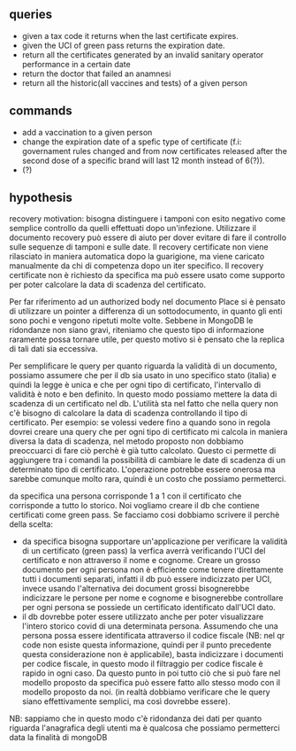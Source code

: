 ## queries
- given a tax code it returns when the last certificate expires.
- given the UCI of green pass returns the expiration date.
- return all the certificates generated by an invalid sanitary operator performance in a certain date
- return the doctor that failed an anamnesi
- return all the historic(all vaccines and tests) of a given person

## commands
- add a vaccination to a given person
- change the expiration date of a spefic type of certificate (f.i: governament rules changed and from now certificates released after
the second dose of a specific brand will last 12 month instead of 6(?)).
- (?)


## hypothesis 
recovery motivation: bisogna distinguere i tamponi con esito negativo come semplice controllo da quelli effettuati dopo
un'infezione. Utilizzare il documento recovery può essere di aiuto per dover evitare di fare il controllo sulle sequenze 
di tamponi e sulle date. Il recovery certificate non viene rilasciato in maniera automatica dopo la guarigione, ma viene 
caricato manualmente da chi di competenza dopo un iter specifico.
Il recovery certificate non è richiesto da specifica ma può essere usato come supporto per poter calcolare la data di 
scadenza del certificato.


Per far riferimento ad un authorized body nel documento Place si è pensato di utilizzare un pointer a differenza di un sottodocumento,
in quanto gli enti sono pochi e vengono ripetuti molte volte. Sebbene in MongoDB le ridondanze non siano gravi, riteniamo che questo tipo di informazione 
raramente possa tornare utile, per questo motivo si è pensato che la replica di tali dati sia eccessiva.


Per semplificare le query per quanto riguarda la validità di un documento, possiamo assumere che per il db sia usato in uno 
specifico stato (italia) e quindi la legge è unica e che per ogni tipo di certificato, l'intervallo di validità è noto e ben definito.
In questo modo possiamo mettere la data di scadenza di un certificato nel db. L'utilità sta nel fatto che nella query non c'è bisogno di calcolare 
la data di scadenza controllando il tipo di certificato. Per esempio: se volessi vedere fino a quando sono in regola dovrei creare una query che per ogni tipo
di certificato mi calcola in maniera diversa la data di scadenza, nel metodo proposto non dobbiamo preoccuarci di fare ciò perchè è già tutto calcolato.
Questo ci permette di aggiungere tra i comandi la possibilità di cambiare le date di scadenza di un determinato tipo di certificato. L'operazione potrebbe essere
onerosa ma sarebbe comunque molto rara, quindi è un costo che possiamo permetterci.


da specifica una persona corrisponde 1 a 1 con il certificato che corrisponde a tutto lo storico. Noi vogliamo creare il db che contiene 
certificati come green pass. Se facciamo cosi dobbiamo scrivere il perchè della scelta:
 - da specifica bisogna supportare un'applicazione per verificare la validità di un certificato (green pass) la verfica averrà verificando l'UCI del certificato
 e non attraverso il nome e cognome. Creare un grosso documento per ogni persona non è efficiente come tenere direttamente tutti i documenti separati, infatti il db può essere
 indicizzato per UCI, invece usando l'alternativa dei document grossi bisognerebbe indicizzare le persone per nome e cognome e bisognerebbe controllare per ogni persona se 
 possiede un certificato identificato dall'UCI dato.
 - il db dovrebbe poter essere utilizzato anche per poter visualizzare l'intero storico covid di una determinata persona. Assumendo che una persona possa essere identificata
 attraverso il codice fiscale (NB: nel qr code non esiste questa informazione, quindi per il punto precedente questa considerazione non è applicabile), basta indicizzare i   documenti per codice fiscale, in questo modo il filtraggio per codice fiscale è rapido in ogni caso. Da questo punto in poi tutto ciò che si può fare nel modello proposto da specifica può essere fatto allo stesso modo con il modello proposto da noi. (in realtà dobbiamo verificare che le query siano effettivamente semplici, ma così dovrebbe essere).
 
NB: sappiamo che in questo modo c'è ridondanza dei dati per quanto riguarda l'anagrafica degli utenti ma è qualcosa che possiamo permetterci data la finalità di mongoDB
